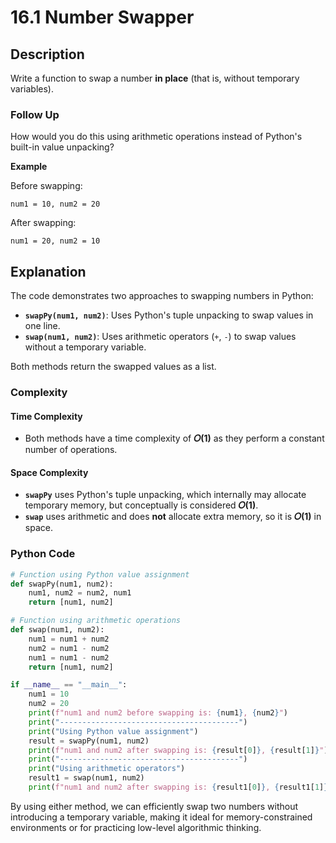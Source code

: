 # 16.1 Number Swapper

## Description

Write a function to swap a number **in place** (that is, without temporary variables).

### Follow Up

How would you do this using arithmetic operations instead of Python's built-in value unpacking?

**Example**

Before swapping:

```
num1 = 10, num2 = 20
```

After swapping:

```
num1 = 20, num2 = 10
```

## Explanation

The code demonstrates two approaches to swapping numbers in Python:

* **`swapPy(num1, num2)`**: Uses Python's tuple unpacking to swap values in one line.
* **`swap(num1, num2)`**: Uses arithmetic operators (`+`, `-`) to swap values without a temporary variable.

Both methods return the swapped values as a list.

### Complexity

#### Time Complexity

* Both methods have a time complexity of **𝑂(1)** as they perform a constant number of operations.

#### Space Complexity

* **`swapPy`** uses Python's tuple unpacking, which internally may allocate temporary memory, but conceptually is considered **𝑂(1)**.
* **`swap`** uses arithmetic and does **not** allocate extra memory, so it is **𝑂(1)** in space.

### Python Code

```python
# Function using Python value assignment
def swapPy(num1, num2):
    num1, num2 = num2, num1
    return [num1, num2]

# Function using arithmetic operations
def swap(num1, num2):
    num1 = num1 + num2
    num2 = num1 - num2
    num1 = num1 - num2
    return [num1, num2]

if __name__ == "__main__":
    num1 = 10
    num2 = 20
    print(f"num1 and num2 before swapping is: {num1}, {num2}")
    print("----------------------------------------")
    print("Using Python value assignment")
    result = swapPy(num1, num2)
    print(f"num1 and num2 after swapping is: {result[0]}, {result[1]}")
    print("----------------------------------------")
    print("Using arithmetic operators")
    result1 = swap(num1, num2)
    print(f"num1 and num2 after swapping is: {result1[0]}, {result1[1]}")
```

By using either method, we can efficiently swap two numbers without introducing a temporary variable, making it ideal for memory-constrained environments or for practicing low-level algorithmic thinking.
